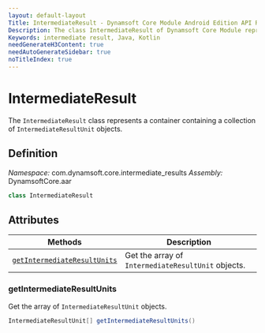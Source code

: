 ```yaml
---
layout: default-layout
Title: IntermediateResult - Dynamsoft Core Module Android Edition API Reference
Description: The class IntermediateResult of Dynamsoft Core Module represents a container containing a collection of IntermediateResultUnit objects.
Keywords: intermediate result, Java, Kotlin
needGenerateH3Content: true
needAutoGenerateSidebar: true
noTitleIndex: true
---
```


# IntermediateResult

The `IntermediateResult` class represents a container containing a collection of `IntermediateResultUnit` objects.

## Definition

*Namespace:* com.dynamsoft.core.intermediate_results
*Assembly:* DynamsoftCore.aar

```java
class IntermediateResult
```

## Attributes

| Methods | Description |
| ------- | ----------- |
| [`getIntermediateResultUnits`](#getintermediateresultunits) | Get the array of `IntermediateResultUnit` objects. |

### getIntermediateResultUnits

Get the array of `IntermediateResultUnit` objects.

```java
IntermediateResultUnit[] getIntermediateResultUnits()
```
